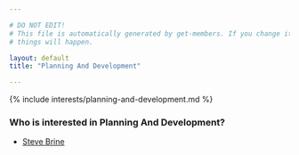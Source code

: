 ```yaml
---

# DO NOT EDIT!
# This file is automatically generated by get-members. If you change it, bad
# things will happen.

layout: default
title: "Planning And Development"

---
```


{% include interests/planning-and-development.md %}

### Who is interested in Planning And Development?


* [Steve Brine](../members/steve-brine.html)
